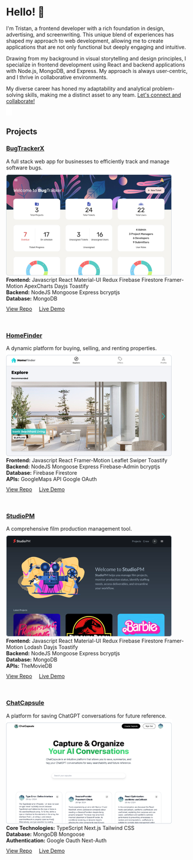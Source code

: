# Hello! 👋

I'm Tristan, a frontend developer with a rich foundation in design, advertising, and screenwriting. This unique blend of experiences has shaped my approach to web development, allowing me to create applications that are not only functional but deeply engaging and intuitive. 

Drawing from my background in visual storytelling and design principles, I specialize in frontend development using React and backend applications with Node.js, MongoDB, and Express. My approach is always user-centric, and I thrive in collaborative environments. 

My diverse career has honed my adaptability and analytical problem-solving skills, making me a distinct asset to any team. [Let's connect and collaborate!](mailto://trisn.work@gmail.com)<br/>
<img src="readme/images/spacer.png" width="15" height="30"/>

## Projects

### [BugTrackerX](https://github.com/tris-n/bugtrackerx)
A full stack web app for businesses to efficiently track and manage software bugs.<br/>
[<img src="readme/images/bugtrackerx.png" width="450">](https://github.com/tris-n/bugtrackerx)<br/>
**Frontend:** Javascript React Material-UI Redux Firebase Firestore Framer-Motion ApexCharts Dayjs Toastify<br/>
**Backend:** NodeJS Mongoose Express bcryptjs<br/>
**Database:** MongoDB<br/>
[View Repo](https://github.com/tris-n/bugtrackerx)<img src="readme/images/spacer.png" width="15" height="25	"/>
[Live Demo](https://www.bugtrackerx.com)<br/>

<br/>

### [HomeFinder](https://github.com/tris-n/homefinder)
A dynamic platform for buying, selling, and renting properties.<br/>
[<img src="readme/images/homefinder.png" width="450">](https://github.com/tris-n/homefinder)<br/>
**Frontend:** Javascript React Framer-Motion Leaflet Swiper Toastify<br/>
**Backend:** NodeJS Mongoose Express Firebase-Admin bcryptjs<br/>
**Database:** Firebase Firestore<br/>
**APIs:** GoogleMaps API Google OAuth<br/>
[View Repo](https://github.com/tris-n/homefinder)<img src="readme/images/spacer.png" width="15" height="25"/>
[Live Demo](https://www.homefinder-app.com)<br/>

<br/>

### [StudioPM](https://github.com/tris-n/studiopm)
A comprehensive film production management tool.<br/>
[<img src="readme/images/studiopm.png" width="450">](https://github.com/tris-n/studiopm)<br/>
**Frontend:** Javascript React Material-UI Redux Firebase Firestore Framer-Motion Lodash Dayjs Toastify<br/>
**Backend:** NodeJS Mongoose Express bcryptjs<br/>
**Database:** MongoDB<br/>
**APIs:** TheMovieDB<br/>
[View Repo](https://github.com/tris-n/studiopm)<img src="readme/images/spacer.png" width="15" height="25"/>
[Live Demo](https://www.mystudiopm.com)<br/>

<br/>

### [ChatCapsule](https://github.com/tris-n/chatcapsule)
A platform for saving ChatGPT conversations for future reference.<br/>
[<img src="readme/images/chatcapsule.png" width="450">](https://github.com/tris-n/chatcapsule)<br/>
**Core Technologies:** TypeScript Next.js Tailwind CSS<br/>
**Database:** MongoDB Mongoose<br/>
**Authentication:** Google Oauth Next-Auth<br/>
[View Repo](https://github.com/tris-n/chatcapsule)<img src="readme/images/spacer.png" width="15" height="25"/>
[Live Demo](https://portfolio-chatcapsule-nextjs14.vercel.app/)<br/>